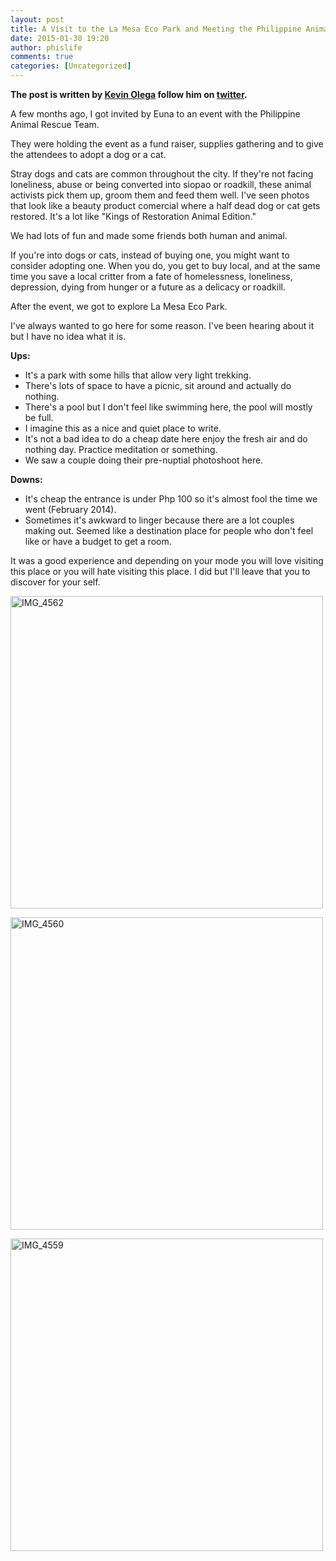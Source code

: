 ```yaml
---
layout: post
title: A Visit to the La Mesa Eco Park and Meeting the Philippine Animal Rescue Team
date: 2015-01-30 19:20
author: phislife
comments: true
categories: [Uncategorized]
---
```

<strong>The post is written by <a href="http://kevinolega.com">Kevin Olega</a> follow him on <a href="http://twitter.com/kevinolega">twitter</a>.</strong>

A few months ago, I got invited by Euna to an event with the Philippine Animal Rescue Team.

They were holding the event as a fund raiser, supplies gathering and to give the attendees to adopt a dog or a cat.

Stray dogs and cats are common throughout the city. If they're not facing loneliness, abuse or being converted into siopao or roadkill, these animal activists pick them up, groom them and feed them well. I've seen photos that look like a beauty product comercial where a half dead dog or cat gets restored. It's a lot like "Kings of Restoration Animal Edition."

We had lots of fun and made some friends both human and animal.

If you're into dogs or cats, instead of buying one, you might want to consider adopting one. When you do, you get to buy local, and at the same time you save a local critter from a fate of homelessness, loneliness, depression, dying from hunger or a future as a delicacy or roadkill.

After the event, we got to explore La Mesa Eco Park.

I've always wanted to go here for some reason. I've been hearing about it but I have no idea what it is.

<strong>Ups:</strong>
- It's a park with some hills that allow very light trekking.
- There's lots of space to have a picnic, sit around and actually do nothing.
- There's a pool but I don't feel like swimming here, the pool will mostly be full.
- I imagine this as a nice and quiet place to write.
- It's not a bad idea to do a cheap date here enjoy the fresh air and do nothing day. Practice meditation or something.
- We saw a couple doing their pre-nuptial photoshoot here.

<strong>Downs:</strong>
- It's cheap the entrance is under Php 100 so it's almost fool the time we went (February 2014).
- Sometimes it's awkward to linger because there are a lot couples making out. Seemed like a destination place for people who don't feel like or have a budget to get a room.

It was a good experience and depending on your mode you will love visiting this place or you will hate visiting this place. I did but I'll leave that you to discover for your self.

<a href="https://www.flickr.com/photos/kevinolega/15397360203" title="IMG_4562 by Kevin Olega, on Flickr"><img src="https://farm8.staticflickr.com/7511/15397360203_7d828ce0a5.jpg" width="500" height="500" alt="IMG_4562"></a>

<a href="https://www.flickr.com/photos/kevinolega/15829732670" title="IMG_4560 by Kevin Olega, on Flickr"><img src="https://farm8.staticflickr.com/7569/15829732670_c2848d65ae.jpg" width="500" height="500" alt="IMG_4560"></a>

<a href="https://www.flickr.com/photos/kevinolega/15991213686" title="IMG_4559 by Kevin Olega, on Flickr"><img src="https://farm8.staticflickr.com/7470/15991213686_1914def906.jpg" width="500" height="500" alt="IMG_4559"></a>

